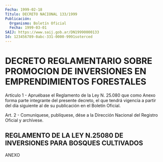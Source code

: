 ```yaml
---
Fecha: 1999-02-18
Título: DECRETO NACIONAL 133/1999
Publicación:
  Organismo: Boletín Oficial
  Fecha: 1999-03-01
SAIJ: https://www.saij.gob.ar/DN19990000133
Id: 123456789-0abc-331-0000-9991soterced
---
```

# DECRETO REGLAMENTARIO SOBRE PROMOCION DE INVERSIONES EN EMPRENDIMIENTOS FORESTALES

<a id="1"></a>
Artículo 1 - Apruébase  el Reglamento  de la Ley N. 25.080 que como Anexo forma parte integrante del presente  decreto,  el  que tendrá vigencia  a  partir del  día siguiente al de su publicación en  el Boletín Oficial.

<a id="2"></a>
Art. 2 - Comuníquese, publíquese,  dése a la Dirección Nacional del Registro Oficial  y  archívese.

## REGLAMENTO DE LA LEY N.25080 DE INVERSIONES PARA BOSQUES CULTIVADOS

ANEXO